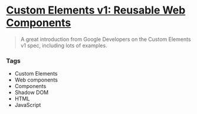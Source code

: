 # [Custom Elements v1: Reusable Web Components](https://developers.google.com/web/fundamentals/getting-started/primers/customelements)

> A great introduction from Google Developers on the Custom Elements v1 spec, including lots of examples.

### Tags

- Custom Elements
- Web components
- Components
- Shadow DOM
- HTML
- JavaScript